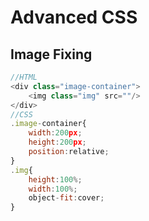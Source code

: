 # Advanced CSS 
## Image Fixing
```javascript
//HTML
<div class="image-container">
    <img class="img" src=""/>
</div>
//CSS
.image-container{
    width:200px;
    height:200px;
    position:relative;
}
.img{
    height:100%;
    width:100%;
    object-fit:cover;
}
```